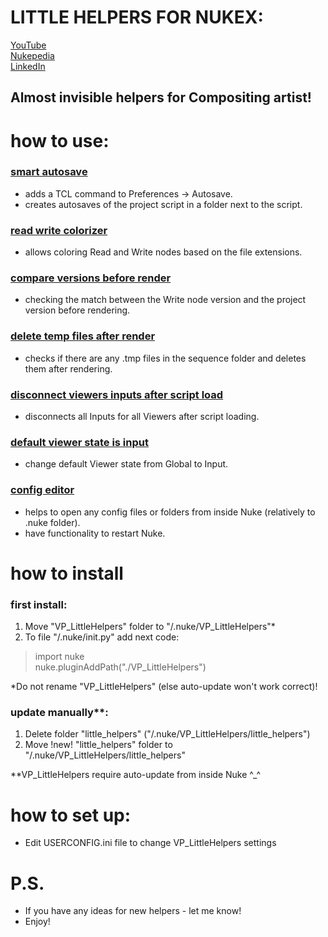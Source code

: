 # LITTLE HELPERS FOR NUKEX:

[YouTube](https://www.youtube.com/)  
[Nukepedia](http://www.nukepedia.com/)  
[LinkedIn](https://www.linkedin.com/in/vladislav-parfentev-7b89b9233/)

## Almost invisible helpers for Compositing artist!

# how to use:

### [smart autosave](https://parfprod.com/URLS/little_helpers/smart_autosave_v003.gif)

- adds a TCL command to Preferences -> Autosave.
- creates autosaves of the project script in a folder next to the script.

### [read write colorizer](https://parfprod.com/URLS/little_helpers/read_write_colorizer_v001.gif)

- allows coloring Read and Write nodes based on the file extensions.

### [compare versions before render](https://parfprod.com/URLS/little_helpers/check_ver_before_render_v001.gif)

- checking the match between the Write node version and the project version before rendering.

### [delete temp files after render](https://parfprod.com/URLS/little_helpers/delete_temp_files_v001.gif)

- checks if there are any .tmp files in the sequence folder and deletes them after rendering.

### [disconnect viewers inputs after script load](https://parfprod.com/URLS/little_helpers/disconnect_viewer_inputs_v001.gif)

- disconnects all Inputs for all Viewers after script loading.

### [default viewer state is input](https://parfprod.com/URLS/little_helpers/default_is_input_v001.png)

- change default Viewer state from Global to Input.

### [config editor](https://parfprod.com/URLS/little_helpers/config_helper_v001.gif)

- helps to open any config files or folders from inside Nuke (relatively to .nuke folder).
- have functionality to restart Nuke.

# how to install

### first install:

1) Move "VP_LittleHelpers" folder to "/.nuke/VP_LittleHelpers"*
2) To file "/.nuke/init.py" add next code:

> import nuke  
> nuke.pluginAddPath("./VP_LittleHelpers")

*Do not rename "VP_LittleHelpers" (else auto-update won't work correct)!

### update manually**:
1) Delete folder "little_helpers" ("/.nuke/VP_LittleHelpers/little_helpers")
2) Move !new! "little_helpers" folder to "/.nuke/VP_LittleHelpers/little_helpers"

**VP_LittleHelpers require auto-update from inside Nuke ^_^

#  how to set up:
- Edit USERCONFIG.ini file to change VP_LittleHelpers settings

#  P.S.
- If you have any ideas for new helpers - let me know!
- Enjoy!

